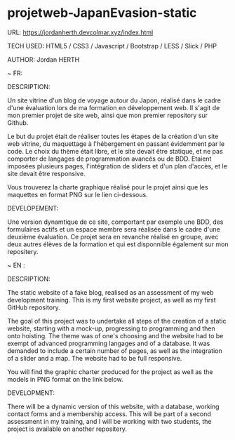 # projetweb-JapanEvasion-static

URL: https://jordanherth.devcolmar.xyz/index.html

TECH USED: HTML5 / CSS3 / Javascript / Bootstrap / LESS / Slick / PHP

AUTHOR: Jordan HERTH

~ FR:

DESCRIPTION:

Un site vitrine d'un blog de voyage autour du Japon, réalisé dans le cadre d'une évaluation lors de ma formation en développement web. Il s'agit de mon premier projet de site web, ainsi que mon premier repository sur Github.

Le but du projet était de réaliser toutes les étapes de la création d'un site web vitrine, du maquettage à l'hébergement en passant évidemment par le code. Le choix du thème était libre, et le site devait être statique, et ne pas comporter de langages de programmation avancés ou de BDD. Etaient imposées plusieurs pages, l'intégration de sliders et d'un plan d'accès, et le site devait être responsive.

Vous trouverez la charte graphique réalisé pour le projet ainsi que les maquettes en format PNG sur le lien ci-dessous. 

DEVELOPEMENT:

Une version dynamtique de ce site, comportant par exemple une BDD, des formulaires actifs et un espace membre sera réalisée dans le cadre d'une deuxième évaluation. Ce projet sera en revanche réalisé en groupe, avec deux autres élèves de la formation et qui est disponnible également sur mon repositery.

~ EN :

DESCRIPTION:

The static website of a fake blog, realised as an assessment of my web development training. This is my first website project, as well as my first GitHub repository.

The goal of this project was to undertake all steps of the creation of a static website, starting with a mock-up, progressing to programming and then onto hoisting. The theme was of one's choosing and the website had to be exempt of advanced programming langages and of a database. It was demanded to include a certain number of pages, as well as the integration of a slider and a map. The website had to be full responsive.

You will find the graphic charter produced for the project as well as the models in PNG format on the link below.


DEVELOPMENT:

There will be a dynamic version of this website, with a database, working contact forms and a membership access. This will be part of a second assessment in my training, and I will be working with two students, the project is available on another repositery.
